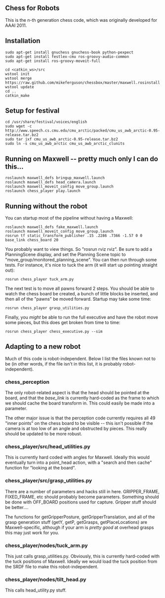 ## Chess for Robots

This is the n-th generation chess code, which was originally developed for AAAI 2011.

## Installation

    sudo apt-get install gnuchess gnuchess-book python-pexpect
    sudo apt-get install festlex-cmu ros-groovy-audio-common
    sudo apt-get install ros-groovy-moveit-full

    cd <catkin_ws>/src
    wstool init
    wstool merge https://raw.github.com/mikeferguson/chessbox/master/maxwell.rosinstall
    wstool update
    cd ..
    catkin_make

## Setup for festival

    cd /usr/share/festival/voices/english
    sudo wget -c http://www.speech.cs.cmu.edu/cmu_arctic/packed/cmu_us_awb_arctic-0.95-release.tar.bz2
    sudo tar jxf cmu_us_awb_arctic-0.95-release.tar.bz2 
    sudo ln -s cmu_us_awb_arctic cmu_us_awb_arctic_clunits

## Running on Maxwell -- pretty much only I can do this...

    roslaunch maxwell_defs bringup_maxwell.launch
    roslaunch maxwell_defs head_camera.launch
    roslaunch maxwell_moveit_config move_group.launch
    roslaunch chess_player play.launch

## Running without the robot
You can startup most of the pipeline without having a Maxwell:

    roslaunch maxwell_defs fake_maxwell.launch
    roslaunch maxwell_moveit_config move_group.launch
    rosrun tf static_transform_publisher .15 .2286 .7366 -1.57 0 0 base_link chess_board 20

You probably want to view things. So "rosrun rviz rviz". Be sure to add a PlanningScene display, and set
the Planning Scene topic to "move_group/monitored_planning_scene". You can then run through some tests.
For instance, it's nice to tuck the arm (it will start up pointing straight out):

    rosrun chess_player tuck_arm.py

The next test is to move all pawns forward 2 steps. You should be able to watch the chess board be created,
a bunch of little blocks be inserted, and then all of the "pawns" be moved forward. Startup may take some time:

    rosrun chess_player grasp_utilities.py

Finally, you *might* be able to run the full executive and have the robot move some pieces, but this does get
broken from time to time:

    rosrun chess_player chess_executive.py --sim

## Adapting to a new robot
Much of this code is robot-independent. Below I list the files known not to be (in other words, if the file
isn't in this list, it is probably robot-independent).

### chess_perception
The only robot-related aspect is that the head should be pointed at the board, and that the *base_link* is
currently hard-coded as the frame to which we should cache the board transform in. This could easily be made
into a parameter.

The other major issue is that the perception code currently requires all 49 "inner points" on the chess board
to be visible -- this isn't possible if the camera is at too low of an angle and obstructed by pieces. This
really should be updated to be more robust.

### chess_player/src/head_utilities.py
This is currently hard coded with angles for Maxwell. Ideally this would eventually turn into a point_head
action, with a "search and then cache" function for "looking at the board".

### chess_player/src/grasp_utilities.py
There are a number of parameters and hacks still in here. GRIPPER_FRAME, FIXED_FRAME, etc should probably
become parameters. Something should be done with OFF_BOARD positions used for capture. Gripper stuff should
be better....

The functions for getGripperPosture, getGripperTranslation, and all of the grasp generation stuff (getY, getP,
getGrasps, getPlaceLocations) are Maxwell-specific, although if your arm is *pretty good* at overhead grasps
this may just work for you.

### chess_player/nodes/tuck_arm.py
This just calls grasp_utilities.py. Obviously, this is currently hard-coded with the tuck positions of
Maxwell. Ideally we would load the tuck position from the SRDF file to make this robot-independent.

### chess_player/nodes/tilt_head.py
This calls head_utility.py stuff.
